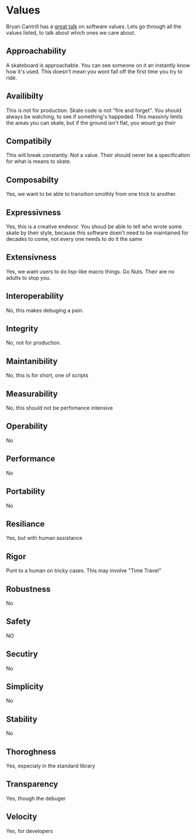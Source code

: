 # Values

Bryan Cantrill has a [great talk](https://youtu.be/2wZ1pCpJUIM) on software values. Lets go through all
the values listed, to talk about which ones we care about.

## Approachability

A skateboard is approachable. You can see someone on it an instantly know how it's used.
This doesn't mean you wont fall off the first time you try to ride.

## Availibilty

This is not for production. Skate code is not "fire and forget". You should always be watching,
to see if something's happeded. This massivly limits the areas you can skate, but if the ground
isn't flat, you wount go their

## Compatibily

This will break constantly. Not a value. Their should never be a specification for what is
means to skate.

## Composabilty

Yes, we want to be able to transition smothly from one trick to another.

## Expressivness

Yes, this is a creative endevor. You shoud be able to tell who wrote some skate by their style,
because this software doen't need to be maintained for decades to come, not every one needs to
do it the same

## Extensivness

Yes, we want users to do lisp-like macro things. Go Nuts. Their are no adults to stop you.

## Interoperability

No, this makes debuging a pain.

## Integrity

No, not for production.

## Maintanibility

No, this is for short, one of scripts

## Measurability

No, this should not be perfomance intensive

## Operability

No

## Performance

No

## Portability

No

## Resiliance

Yes, but with human assistance

## Rigor

Punt to a human on tricky cases. This may involve "Time Travel"

## Robustness

No

## Safety

NO

## Secutiry 


No

## Simplicity

No

## Stability

No

## Thoroghness

Yes, expecialy in the standard library

## Transparency

Yes, though the debuger

## Velocity

Yes, for developers



